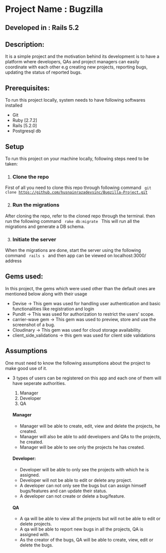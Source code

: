 # Project Name : Bugzilla

## Developed in : Rails 5.2

## Description:
It is a simple project and the motivation behind its development is to have a platform where developers, QAs and project managers can easily coordinate with each other e.g creating new projects, reporting bugs, updating the status of reported bugs.

## Prerequisites:
To run this project locally, system needs to have following softwares installed
  * Git
  * Ruby [2.7.2]
  * Rails [5.2.0]
  * Postgresql db

## Setup
To run this project on your machine locally, following steps need to be taken:
  1. ### Clone the repo
  First of all you need to clone this repo through following command
  <code> git clone https://github.com/husnainrazadevsinc/Bugzilla-Project.git </code>

  2. ### Run the migrations
  After cloning the repo, refer to the cloned repo through the terminal. then run the following command
  <code> rake db:migrate </code>
  This will run all the migrations and generate a DB schema.

  3. ### Initiate the server
  When the migrations are done, start the server using the following command
  <code> rails s </code>
  and then app can be viewed on localhost:3000/ address

## Gems used:
In this project, the gems which were used other than the default ones are mentioned below along with their usage
* Devise -> This gem was used for handling user authentication and basic functionalities like registration and login
* Pundit -> This was used for authorization to restrict the users' scope.
* carrier-wave gem -> This gem was used to preview, store and use the screenshot of a bug.
* Cloudinary -> This gem was used for cloud storage availability.
* client_side_validations -> this gem was used for client side validations

## Assumptions
One must need to know the following assumptions about the project to make good use of it.
* 3 types of users can be registered on this app and each one of them will have seperate authorities.
  1. Manager
  2. Developer
  3. QA
  #### Manager
  * Manager will be able to create, edit, view and delete the projects, he created.
  * Manager will also be able to add developers and QAs to the projects, he created.
  * Manager will be able to see only the projects he has created.

  #### Developer:
  * Developer will be able to only see the projects with which he is assigned.
  * Developer will not be able to edit or delete any project.
  * A developer can not only see the bugs but can assign himself bugs/features and can update their status.
  * A developer can not create or delete a bug/feature.

  #### QA
  * A qa will be able to view all the projects but will not be able to edit or delete projects.
  * A qa will be able to report new bugs in all the projects, QA is assigned with.
  * As the creator of the bugs, QA will be able to create, view, edit or delete the bugs.
